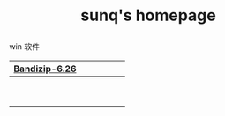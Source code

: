 <h1 style="text-align:center;padding:10px">sunq's homepage</h1>

 win 软件

| [Bandizip-6.26](https://sunq.lanzoub.com/icZfXinm5fi) |      |      |      |      |      |
| ----------------------------------------------------- | ---- | ---- | ---- | ---- | ---- |
|                                                       |      |      |      |      |      |
|                                                       |      |      |      |      |      |
|                                                       |      |      |      |      |      |
|                                                       |      |      |      |      |      |
|                                                       |      |      |      |      |      |
|                                                       |      |      |      |      |      |
|                                                       |      |      |      |      |      |
|                                                       |      |      |      |      |      |
|                                                       |      |      |      |      |      |

